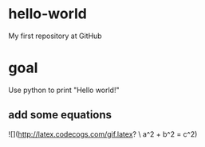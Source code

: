 # hello-world
My first repository at GitHub
# goal
Use python to print "Hello world!"
## add some equations
![](http://latex.codecogs.com/gif.latex? \\ a^2 + b^2 = c^2)
